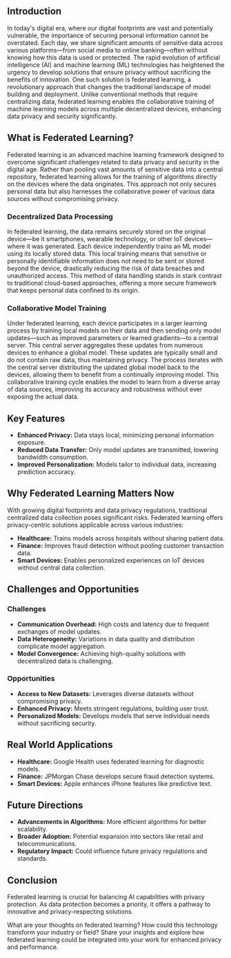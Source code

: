 
## Introduction
In today's digital era, where our digital footprints are vast and potentially vulnerable, the importance of securing personal information cannot be overstated. Each day, we share significant amounts of sensitive data across various platforms—from social media to online banking—often without knowing how this data is used or protected. The rapid evolution of artificial intelligence (AI) and machine learning (ML) technologies has heightened the urgency to develop solutions that ensure privacy without sacrificing the benefits of innovation. One such solution is federated learning, a revolutionary approach that changes the traditional landscape of model building and deployment. Unlike conventional methods that require centralizing data, federated learning enables the collaborative training of machine learning models across multiple decentralized devices, enhancing data privacy and security significantly.

## What is Federated Learning?
Federated learning is an advanced machine learning framework designed to overcome significant challenges related to data privacy and security in the digital age. Rather than pooling vast amounts of sensitive data into a central repository, federated learning allows for the training of algorithms directly on the devices where the data originates. This approach not only secures personal data but also harnesses the collaborative power of various data sources without compromising privacy.

### Decentralized Data Processing
In federated learning, the data remains securely stored on the original device—be it smartphones, wearable technology, or other IoT devices—where it was generated. Each device independently trains an ML model using its locally stored data. This local training means that sensitive or personally identifiable information does not need to be sent or stored beyond the device, drastically reducing the risk of data breaches and unauthorized access. This method of data handling stands in stark contrast to traditional cloud-based approaches, offering a more secure framework that keeps personal data confined to its origin.

### Collaborative Model Training
Under federated learning, each device participates in a larger learning process by training local models on their data and then sending only model updates—such as improved parameters or learned gradients—to a central server. This central server aggregates these updates from numerous devices to enhance a global model. These updates are typically small and do not contain raw data, thus maintaining privacy. The process iterates with the central server distributing the updated global model back to the devices, allowing them to benefit from a continually improving model. This collaborative training cycle enables the model to learn from a diverse array of data sources, improving its accuracy and robustness without ever exposing the actual data.


## Key Features
- **Enhanced Privacy:** Data stays local, minimizing personal information exposure.
- **Reduced Data Transfer:** Only model updates are transmitted, lowering bandwidth consumption.
- **Improved Personalization:** Models tailor to individual data, increasing prediction accuracy.

## Why Federated Learning Matters Now
With growing digital footprints and data privacy regulations, traditional centralized data collection poses significant risks. Federated learning offers privacy-centric solutions applicable across various industries:

- **Healthcare:** Trains models across hospitals without sharing patient data.
- **Finance:** Improves fraud detection without pooling customer transaction data.
- **Smart Devices:** Enables personalized experiences on IoT devices without central data collection.

## Challenges and Opportunities

### Challenges
- **Communication Overhead:** High costs and latency due to frequent exchanges of model updates.
- **Data Heterogeneity:** Variations in data quality and distribution complicate model aggregation.
- **Model Convergence:** Achieving high-quality solutions with decentralized data is challenging.

### Opportunities
- **Access to New Datasets:** Leverages diverse datasets without compromising privacy.
- **Enhanced Privacy:** Meets stringent regulations, building user trust.
- **Personalized Models:** Develops models that serve individual needs without sacrificing security.

## Real World Applications
- **Healthcare:** Google Health uses federated learning for diagnostic models.
- **Finance:** JPMorgan Chase develops secure fraud detection systems.
- **Smart Devices:** Apple enhances iPhone features like predictive text.

## Future Directions
- **Advancements in Algorithms:** More efficient algorithms for better scalability.
- **Broader Adoption:** Potential expansion into sectors like retail and telecommunications.
- **Regulatory Impact:** Could influence future privacy regulations and standards.

## Conclusion
Federated learning is crucial for balancing AI capabilities with privacy protection. As data protection becomes a priority, it offers a pathway to innovative and privacy-respecting solutions.

What are your thoughts on federated learning? How could this technology transform your industry or field? Share your insights and explore how federated learning could be integrated into your work for enhanced privacy and performance.

